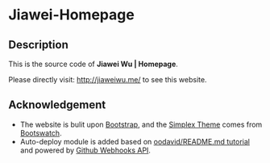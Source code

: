 # Jiawei-Homepage

## Description

This is the source code of **Jiawei Wu | Homepage**.

Please directly visit: http://jiaweiwu.me/ to see this website.

## Acknowledgement

* The website is bulit upon [Bootstrap](http://getbootstrap.com), and the [Simplex Theme](http://bootswatch.com/simplex/) comes from [Bootswatch](http://bootswatch.com).
* Auto-deploy module is added based on [oodavid/README.md tutorial](https://gist.github.com/oodavid/1809044) and powered by [Github Webhooks API](https://developer.github.com/webhooks/).



